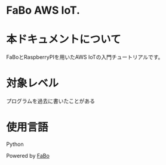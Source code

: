 FaBo AWS IoT.
=======

# 本ドキュメントについて

FaBoとRaspberryPIを用いたAWS IoTの入門チュートリアルです。

# 対象レベル

プログラムを過去に書いたことがある

# 使用言語

Python


Powered by [FaBo](http://www.fabo.io)